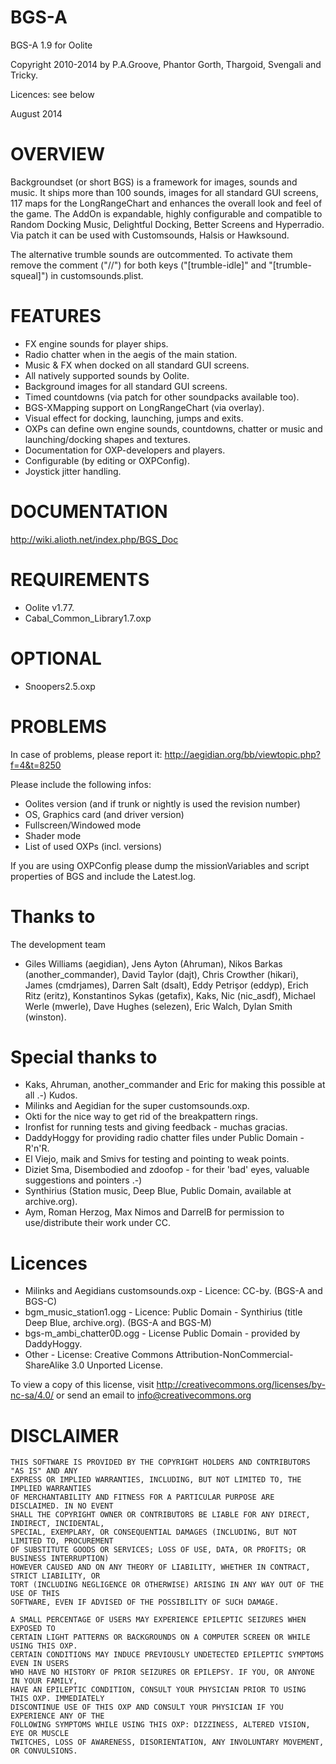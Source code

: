 # BGS-A
BGS-A 1.9 for Oolite

Copyright 2010-2014 by P.A.Groove, Phantor Gorth, Thargoid, Svengali and Tricky.

Licences: see below

August 2014

# OVERVIEW
Backgroundset (or short BGS) is a framework for images, sounds and music. It ships more than 100 sounds, images for all
standard GUI screens, 117 maps for the LongRangeChart and enhances the overall look and feel of the game. The AddOn is
expandable, highly configurable and compatible to Random Docking Music, Delightful Docking, Better Screens and
Hyperradio. Via patch it can be used with Customsounds, Halsis or Hawksound.

The alternative trumble sounds are outcommented. To activate them remove the comment ("//") for both keys
("[trumble-idle]" and "[trumble-squeal]") in customsounds.plist.

# FEATURES
- FX engine sounds for player ships.
- Radio chatter when in the aegis of the main station.
- Music & FX when docked on all standard GUI screens.
- All natively supported sounds by Oolite.
- Background images for all standard GUI screens.
- Timed countdowns (via patch for other soundpacks available too).
- BGS-XMapping support on LongRangeChart (via overlay).
- Visual effect for docking, launching, jumps and exits.
- OXPs can define own engine sounds, countdowns, chatter or music
  and launching/docking shapes and textures.
- Documentation for OXP-developers and players.
- Configurable (by editing or OXPConfig).
- Joystick jitter handling.

# DOCUMENTATION
http://wiki.alioth.net/index.php/BGS_Doc

# REQUIREMENTS
- Oolite v1.77.
- Cabal_Common_Library1.7.oxp

# OPTIONAL
- Snoopers2.5.oxp

# PROBLEMS
In case of problems, please report it: http://aegidian.org/bb/viewtopic.php?f=4&t=8250

Please include the following infos:
- Oolites version (and if trunk or nightly is used the revision number)
- OS, Graphics card (and driver version)
- Fullscreen/Windowed mode
- Shader mode
- List of used OXPs (incl. versions)

If you are using OXPConfig please dump the missionVariables and script properties of BGS and include the Latest.log.

# Thanks to
The development team
- Giles Williams (aegidian), Jens Ayton (Ahruman), Nikos Barkas (another_commander), David Taylor (dajt), Chris Crowther (hikari), James (cmdrjames), Darren Salt (dsalt), Eddy Petrişor (eddyp), Erich Ritz (eritz), Konstantinos Sykas (getafix),  Kaks, Nic (nic_asdf), Michael Werle (mwerle), Dave Hughes (selezen), Eric Walch, Dylan Smith (winston).

# Special thanks to
- Kaks, Ahruman, another_commander and Eric for making this possible at all .-) Kudos.
- Milinks and Aegidian for the super customsounds.oxp.
- Okti for the nice way to get rid of the breakpattern rings.
- Ironfist for running tests and giving feedback - muchas gracias.
- DaddyHoggy for providing radio chatter files under Public Domain - R'n'R.
- El Viejo, maik and Smivs for testing and pointing to weak points.
- Diziet Sma, Disembodied and zdoofop - for their 'bad' eyes, valuable suggestions and pointers .-)
- Synthirius (Station music, Deep Blue, Public Domain, available at archive.org).
- Aym, Roman Herzog, Max Nimos and DarrelB for permission to use/distribute their work under CC.

# Licences
- Milinks and Aegidians customsounds.oxp - Licence: CC-by. (BGS-A and BGS-C)
- bgm_music_station1.ogg - Licence: Public Domain - Synthirius (title Deep Blue, archive.org). (BGS-A and BGS-M)
- bgs-m_ambi_chatter0D.ogg - License Public Domain - provided by DaddyHoggy.
- Other - License: Creative Commons Attribution-NonCommercial-ShareAlike 3.0 Unported License.

To view a copy of this license, visit http://creativecommons.org/licenses/by-nc-sa/4.0/
or send an email to info@creativecommons.org

# DISCLAIMER
```
THIS SOFTWARE IS PROVIDED BY THE COPYRIGHT HOLDERS AND CONTRIBUTORS "AS IS" AND ANY
EXPRESS OR IMPLIED WARRANTIES, INCLUDING, BUT NOT LIMITED TO, THE IMPLIED WARRANTIES
OF MERCHANTABILITY AND FITNESS FOR A PARTICULAR PURPOSE ARE DISCLAIMED. IN NO EVENT
SHALL THE COPYRIGHT OWNER OR CONTRIBUTORS BE LIABLE FOR ANY DIRECT, INDIRECT, INCIDENTAL,
SPECIAL, EXEMPLARY, OR CONSEQUENTIAL DAMAGES (INCLUDING, BUT NOT LIMITED TO, PROCUREMENT
OF SUBSTITUTE GOODS OR SERVICES; LOSS OF USE, DATA, OR PROFITS; OR BUSINESS INTERRUPTION)
HOWEVER CAUSED AND ON ANY THEORY OF LIABILITY, WHETHER IN CONTRACT, STRICT LIABILITY, OR
TORT (INCLUDING NEGLIGENCE OR OTHERWISE) ARISING IN ANY WAY OUT OF THE USE OF THIS
SOFTWARE, EVEN IF ADVISED OF THE POSSIBILITY OF SUCH DAMAGE.

A SMALL PERCENTAGE OF USERS MAY EXPERIENCE EPILEPTIC SEIZURES WHEN EXPOSED TO
CERTAIN LIGHT PATTERNS OR BACKGROUNDS ON A COMPUTER SCREEN OR WHILE USING THIS OXP.
CERTAIN CONDITIONS MAY INDUCE PREVIOUSLY UNDETECTED EPILEPTIC SYMPTOMS EVEN IN USERS
WHO HAVE NO HISTORY OF PRIOR SEIZURES OR EPILEPSY. IF YOU, OR ANYONE IN YOUR FAMILY,
HAVE AN EPILEPTIC CONDITION, CONSULT YOUR PHYSICIAN PRIOR TO USING THIS OXP. IMMEDIATELY
DISCONTINUE USE OF THIS OXP AND CONSULT YOUR PHYSICIAN IF YOU EXPERIENCE ANY OF THE
FOLLOWING SYMPTOMS WHILE USING THIS OXP: DIZZINESS, ALTERED VISION, EYE OR MUSCLE
TWITCHES, LOSS OF AWARENESS, DISORIENTATION, ANY INVOLUNTARY MOVEMENT, OR CONVULSIONS.
```
